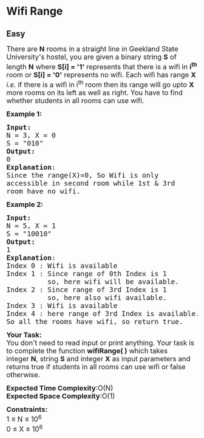 # Wifi Range
## Easy
<div class="problems_problem_content__Xm_eO"><p><span style="font-size:18px">There are&nbsp;<strong>N</strong> rooms in a straight line in Geekland State University's hostel, you are given a binary string <strong>S</strong> of length <strong>N</strong> where <strong>S[i] = '1'</strong> represents that there is a wifi in <strong>i<sup>th</sup></strong> room or&nbsp;<strong>S[i] = '0'</strong>&nbsp;represents no wifi. Each wifi has range <strong>X</strong> <em>i.e.</em> if there is a wifi in i<sup>th</sup> room then its range will go upto <strong>X</strong> more rooms on its left as well as right. You have to find whether students in&nbsp;all rooms can use wifi.</span></p>

<p><span style="font-size:18px"><strong>Example 1:&nbsp;</strong></span></p>

<pre><span style="font-size:18px"><strong>Input:</strong>
N = 3, X = 0
S = "010"
<strong>Output:</strong>
0
<strong>Explanation</strong>: 
Since the range(X)=0, So Wifi is only 
accessible in second room while 1st &amp; 3rd
room have no wifi.</span>
</pre>

<p><span style="font-size:18px"><strong>Example 2:&nbsp;</strong></span></p>

<pre><span style="font-size:18px"><strong>Input:</strong>
N = 5, X = 1
S = "10010"
<strong>Output:</strong>
1
<strong>Explanation</strong>: 
Index 0 : Wifi is available
Index 1 : Since range of 0th Index is 1
&nbsp;         so, here wifi will be available.
Index 2 : Since range of 3rd Index is 1
&nbsp;         so, here also wifi available.
Index 3 : Wifi is available
Index 4 : here range of 3rd Index is available.
So all the rooms have wifi, so return true.</span>
</pre>

<p><span style="font-size:18px"><strong>Your Task:</strong><br>
You don't need to read input or print anything. Your task is to complete the function <strong>wifiRange( )</strong>&nbsp;which takes integer&nbsp;<strong>N</strong>, string <strong>S</strong> and integer <strong>X</strong> as input parameters and returns true if&nbsp;students in&nbsp;all rooms can use wifi or false otherwise.</span></p>

<p><span style="font-size:18px"><strong>Expected Time Complexity</strong>:O(N)</span><br>
<span style="font-size:18px"><strong>Expected Space Complexity</strong>:O(1)</span></p>

<p><span style="font-size:18px"><strong>Constraints:</strong><br>
1 ≤ N&nbsp;≤ 10<sup>6</sup><br>
0 ≤ X&nbsp;≤ 10<sup>6</sup></span></p>
</div>